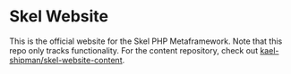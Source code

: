 # Skel Website

This is the official website for the Skel PHP Metaframework. Note that this repo only tracks functionality. For the content repository, check out [kael-shipman/skel-website-content](skel-website-content).

